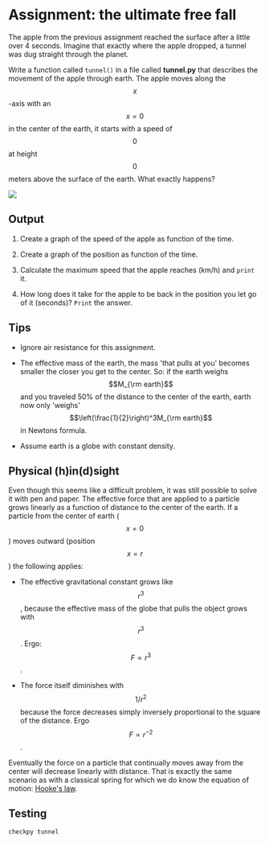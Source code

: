 # Assignment: the ultimate free fall

The apple from the previous assignment reached the surface after a little over 4 seconds. Imagine that exactly where the apple dropped, a tunnel was dug straight through the planet.

Write a function called `tunnel()` in a file called **tunnel.py** that describes the movement of the apple through earth. The apple moves along the $$x$$-axis with an $$x=0$$ in the center of the earth, it starts with a speed of $$0$$ at height $$0$$ meters above the surface of the earth. What exactly happens?
 
![](EarthHole.png)

## Output

1. Create a graph of the speed of the apple as function of the time.

2. Create a graph of the position as function of the time.

3. Calculate the maximum speed that the apple reaches (km/h) and `print` it.

4. How long does it take for the apple to be back in the position you let go of it (seconds)? `Print` the answer.

## Tips

* Ignore air resistance for this assignment.

* The effective mass of the earth, the mass 'that pulls at you' becomes smaller the closer you get to the center. So: if the earth weighs $$M_{\rm earth}$$ and you traveled 50% of the distance to the center of the earth, earth now only 'weighs' $$\left(\frac{1}{2}\right)^3M_{\rm earth}$$ in Newtons formula.

* Assume earth is a globe with constant density.

## Physical (h)in(d)sight

Even though this seems like a difficult problem, it was still possible to solve it with pen and paper. The effective force that are applied to a particle grows linearly as a function of distance to the center of the earth. If a particle from the center of earth ($$x=0$$) moves outward (position $$x=r$$) the following applies:

  * The effective gravitational constant grows like $$r^3$$, because the effective mass of the globe that pulls the object grows with $$r^3$$. Ergo: $$F\propto r^3$$.

  * The force itself diminishes with $$1/r^2$$ because the force decreases simply inversely proportional to the square of the distance. Ergo $$F\propto r^{-2}$$.
  
Eventually the force on a particle that continually moves away from the center will decrease linearly with distance. That is exactly the same scenario as with a classical spring for which we do know the equation of motion: [Hooke's law](https://en.wikipedia.org/wiki/Hooke%27s_law).


## Testing

	checkpy tunnel